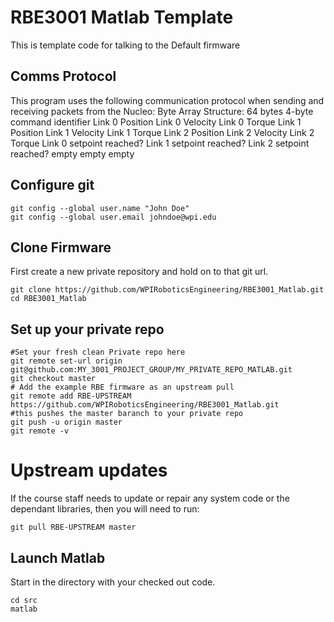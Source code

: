 # RBE3001 Matlab Template
This is template code for talking to the Default firmware

## Comms Protocol
This program uses the following communication protocol when sending and receiving packets from the Nucleo:
     Byte Array Structure: 64 bytes
     4-byte command identifier
     Link 0 Position
     Link 0 Velocity
     Link 0 Torque
     Link 1 Position
     Link 1 Velocity
     Link 1 Torque
     Link 2 Position
     Link 2 Velocity
     Link 2 Torque
     Link 0 setpoint reached?
     Link 1 setpoint reached?
     Link 2 setpoint reached?
     empty
     empty
     empty

## Configure git
```
git config --global user.name "John Doe"
git config --global user.email johndoe@wpi.edu
```
## Clone Firmware
First create a new private repository and hold on to that git url.
```
git clone https://github.com/WPIRoboticsEngineering/RBE3001_Matlab.git
cd RBE3001_Matlab
```
## Set up your private repo
```
#Set your fresh clean Private repo here
git remote set-url origin git@github.com:MY_3001_PROJECT_GROUP/MY_PRIVATE_REPO_MATLAB.git
git checkout master
# Add the example RBE firmware as an upstream pull
git remote add RBE-UPSTREAM https://github.com/WPIRoboticsEngineering/RBE3001_Matlab.git
#this pushes the master baranch to your private repo
git push -u origin master
git remote -v
```
# Upstream updates
If the course staff needs to update or repair any system code or the dependant libraries, then you will need to run:
```
git pull RBE-UPSTREAM master
```

## Launch Matlab 

Start in the directory with your checked out code.

```
cd src
matlab
```
